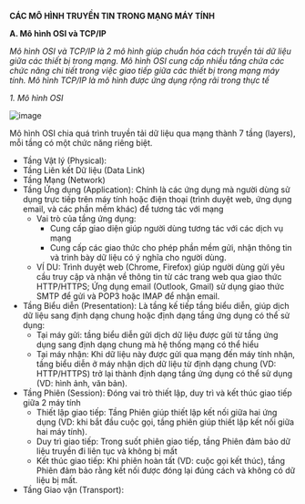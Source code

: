 **CÁC MÔ HÌNH TRUYỀN TIN TRONG MẠNG MÁY TÍNH**

**A. Mô hình OSI và TCP/IP**

*Mô hình OSI và TCP/IP là 2 mô hình giúp chuẩn hóa cách truyền tải dữ liệu giữa các thiết bị trong mạng. Mô hình OSI cung cấp nhiều tầng chứa các chức năng chi tiết trong việc giao tiếp giữa các thiết bị trong mạng máy tính. Mô hình TCP/IP là mô hình được ứng dụng rộng rãi trong thực tế*

*1. Mô hình OSI*

  ![image](https://github.com/user-attachments/assets/94f81852-11b8-43ff-8612-5045f37d28b4)

Mô hình OSI chia quá trình truyền tải dữ liệu qua mạng thành 7 tầng (layers), mỗi tầng có một chức năng riêng biệt.
- Tầng Vật lý (Physical):
- Tầng Liên kết Dữ liệu (Data Link)
- Tầng Mạng (Network)
- Tầng Ứng dụng (Application): Chính là các ứng dụng mà người dùng sử dụng trực tiếp trên máy tính hoặc điện thoại (trình duyệt web, ứng dụng email, và các phần mềm khác) để tương tác với mạng 
  - Vai trò của tầng ứng dụng:
    - Cung cấp giao diện giúp người dùng tương tác với các dịch vụ mạng
    - Cung cấp các giao thức cho phép phần mềm gửi, nhận thông tin và trình bày dữ liệu có ý nghĩa cho người dùng.
  - VÍ DU: Trình duyệt web (Chrome, Firefox) giúp người dùng gửi yêu cầu truy cập và nhận về thông tin từ các trang web qua giao thức HTTP/HTTPS; Ứng dụng email (Outlook, Gmail) sử dụng giao thức SMTP để gửi và POP3 hoặc IMAP để nhận email.
- Tầng Biểu diễn (Presentation): Là tầng kế tiếp tầng biểu diễn, giúp dịch dữ liệu sang định dạng chung hoặc định dạng tầng ứng dụng có thể sử dụng:
  - Tại máy gửi: tầng biểu diễn gửi dịch dữ liệu được gửi từ tầng ứng dụng sang định dạng chung mà hệ thống mạng có thể hiểu
  - Tại máy nhận: Khi dữ liệu này được gửi qua mạng đến máy tính nhận, tầng biểu diễn ở máy nhận dịch dữ liệu từ định dạng chung (VD: HTTP/HTTPS) trở lại thành định dạng tầng ứng dụng có thể sử dụng (VD: hình ảnh, văn bản).
- Tầng Phiên (Session): Đóng vai trò thiết lập, duy trì và kết thúc giao tiếp giữa 2 máy tính
  - Thiết lập giao tiếp: Tầng Phiên giúp thiết lập kết nối giữa hai ứng dụng (VD: khi bắt đầu cuộc gọi, tầng phiên giúp thiết lập kết nối giữa hai máy tính).
  - Duy trì giao tiếp: Trong suốt phiên giao tiếp, tầng Phiên đảm bảo dữ liệu truyền đi liên tục và không bị mất
  - Kết thúc giao tiếp: Khi phiên hoàn tất (VD: cuộc gọi kết thúc), tầng Phiên đảm bảo rằng kết nối được đóng lại đúng cách và không có dữ liệu bị mất.
- Tầng Giao vận (Transport): 
  


  
